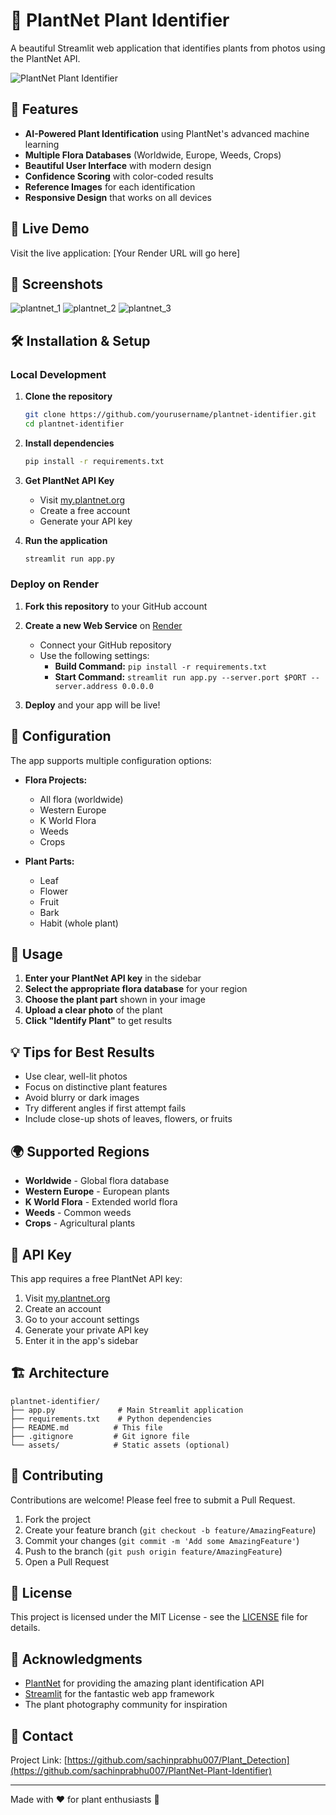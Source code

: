 # 🌱 PlantNet Plant Identifier

A beautiful Streamlit web application that identifies plants from photos using the PlantNet API.

![PlantNet Plant Identifier](https://img.shields.io/badge/Plant-Identifier-green?style=for-the-badge&logo=leaf)

## 🌟 Features

- **AI-Powered Plant Identification** using PlantNet's advanced machine learning
- **Multiple Flora Databases** (Worldwide, Europe, Weeds, Crops)
- **Beautiful User Interface** with modern design
- **Confidence Scoring** with color-coded results
- **Reference Images** for each identification
- **Responsive Design** that works on all devices

## 🚀 Live Demo

Visit the live application: [Your Render URL will go here]

## 📸 Screenshots

![plantnet_1](https://github.com/user-attachments/assets/b4cefab2-abed-4da5-bc11-bb0572a8d05d)
![plantnet_2](https://github.com/user-attachments/assets/882b5048-6aa0-4be0-93af-63c260550267)
![plantnet_3](https://github.com/user-attachments/assets/d81caa93-aec3-47d9-9107-146acce9cb1e)

## 🛠️ Installation & Setup

### Local Development

1. **Clone the repository**
   ```bash
   git clone https://github.com/yourusername/plantnet-identifier.git
   cd plantnet-identifier
   ```

2. **Install dependencies**
   ```bash
   pip install -r requirements.txt
   ```

3. **Get PlantNet API Key**
   - Visit [my.plantnet.org](https://my.plantnet.org/)
   - Create a free account
   - Generate your API key

4. **Run the application**
   ```bash
   streamlit run app.py
   ```

### Deploy on Render

1. **Fork this repository** to your GitHub account

2. **Create a new Web Service** on [Render](https://render.com/)
   - Connect your GitHub repository
   - Use the following settings:
     - **Build Command:** `pip install -r requirements.txt`
     - **Start Command:** `streamlit run app.py --server.port $PORT --server.address 0.0.0.0`

3. **Deploy** and your app will be live!

## 🔧 Configuration

The app supports multiple configuration options:

- **Flora Projects:**
  - All flora (worldwide)
  - Western Europe
  - K World Flora
  - Weeds
  - Crops

- **Plant Parts:**
  - Leaf
  - Flower
  - Fruit
  - Bark
  - Habit (whole plant)

## 📱 Usage

1. **Enter your PlantNet API key** in the sidebar
2. **Select the appropriate flora database** for your region
3. **Choose the plant part** shown in your image
4. **Upload a clear photo** of the plant
5. **Click "Identify Plant"** to get results

## 💡 Tips for Best Results

- Use clear, well-lit photos
- Focus on distinctive plant features
- Avoid blurry or dark images
- Try different angles if first attempt fails
- Include close-up shots of leaves, flowers, or fruits

## 🌍 Supported Regions

- **Worldwide** - Global flora database
- **Western Europe** - European plants
- **K World Flora** - Extended world flora
- **Weeds** - Common weeds
- **Crops** - Agricultural plants

## 🔑 API Key

This app requires a free PlantNet API key:

1. Visit [my.plantnet.org](https://my.plantnet.org/)
2. Create an account
3. Go to your account settings
4. Generate your private API key
5. Enter it in the app's sidebar

## 🏗️ Architecture

```
plantnet-identifier/
├── app.py              # Main Streamlit application
├── requirements.txt    # Python dependencies
├── README.md          # This file
├── .gitignore         # Git ignore file
└── assets/            # Static assets (optional)
```

## 🤝 Contributing

Contributions are welcome! Please feel free to submit a Pull Request.

1. Fork the project
2. Create your feature branch (`git checkout -b feature/AmazingFeature`)
3. Commit your changes (`git commit -m 'Add some AmazingFeature'`)
4. Push to the branch (`git push origin feature/AmazingFeature`)
5. Open a Pull Request

## 📄 License

This project is licensed under the MIT License - see the [LICENSE](LICENSE) file for details.

## 🙏 Acknowledgments

- [PlantNet](https://plantnet.org/) for providing the amazing plant identification API
- [Streamlit](https://streamlit.io/) for the fantastic web app framework
- The plant photography community for inspiration

## 📧 Contact

Project Link: [https://github.com/sachinprabhu007/Plant_Detection](https://github.com/sachinprabhu007/PlantNet-Plant-Identifier)

---

Made with ❤️ for plant enthusiasts 🌱
